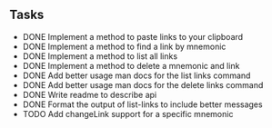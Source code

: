 ## Tasks
- DONE Implement a method to paste links to your clipboard
- DONE Implement a method to find a link by mnemonic
- DONE Implement a method to list all links
- DONE Implement a method to delete a mnemonic and link
- DONE Add better usage man docs for the list links command
- DONE Add better usage man docs for the delete links command
- DONE Write readme to describe api
- DONE Format the output of list-links to include better messages
- TODO Add changeLink support for a specific mnemonic

